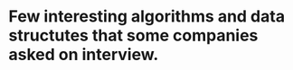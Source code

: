 Few interesting algorithms and data structutes that some companies asked on interview.
===========================
